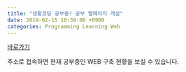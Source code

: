 ```yaml
---
title: "생활코딩 공부중! 공부 웹페이지 개설"
date: 2019-02-15 10:39:00 +0900
categories: Programming Learning Web
---
```


<a href="https://developerkhj.github.io/WEB-Practice/index.html" target="_blank"> 바로가기 </a>

주소로 접속하면 현재 공부중인 WEB 구축 현황을 보실 수 있습니다.
